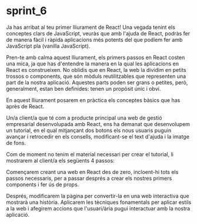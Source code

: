 # sprint_6

Ja has arribat al teu primer lliurament de React! Una vegada tenint els conceptes clars de JavaScript, veuràs que amb l'ajuda de React, podràs fer de manera fàcil i ràpida aplicacions més potents del que podíem fer amb JavaScript pla (vanilla JavaScript).

Pren-te amb calma aquest lliurament, els primers passos en React costen una mica, ja que has d'entendre la manera en la qual les aplicacions en React es construeixen. No oblidis que en React, la web la dividim en petits trossos o components, que són mòduls reutilitzables que representen una part de la nostra aplicació. Aquestes parts poden ser grans o petites, però, generalment, estan ben definides: tenen un propòsit únic i obvi.

En aquest lliurament posarem en pràctica els conceptes bàsics que has après de React. 

Un/a client/a que té com a producte principal una web de gestió empresarial desenvolupada amb React, ens ha demanat que desenvolupem un tutorial, en el qual mitjançant dos botons els nous usuaris puguin avançar i retrocedir en els consells, modificant-se el text d'ajuda i la imatge de fons.

Com de moment no tenim el material necessari per crear el tutorial, li mostrarem al client/a els següents 4 passos:

Començarem creant una web en React des de zero, incloent-hi tots els passos necessaris, per a passar després a crear els nostres primers components i fer ús de props.

Després, modificarem la pàgina per convertir-la en una web interactiva que mostrarà una història. Aplicarem les tècniques fonamentals per aplicar estils a la web i afegirem accions que l'usuari/ària pugui interactuar amb la nostra aplicació.